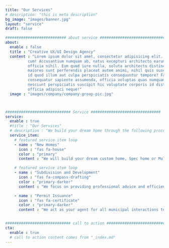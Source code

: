 ```yaml
---
title: "Our Services"
# description: "this is meta description"
bg_image: "images/banner.jpg"
layout: "service"
draft: false

########################### about service #############################
about:
  enable : false
  title : "Creative UX/UI Design Agency"
  content : "Lorem ipsum dolor sit amet, consectetur adipisicing elit. Voluptate soluta corporis odit, optio
          cum! Accusantium numquam ab, natus excepturi architecto earum ipsa aliquam, illum, omnis rerum, eveniet
          officia nihil. Eum quod iure nulla, soluta architecto distinctio. Nesciunt odio ullam expedita, neque fugit
          maiores sunt perferendis placeat autem animi, nihil quis suscipit quibusdam ut reiciendis doloribus natus nemo
          id quod illum aut culpa perspiciatis consequuntur tempore? Facilis nam vitae iure quisquam eius harum
          consequatur sapiente assumenda, officia voluptas quas numquam placeat, alias molestias nisi laudantium
          nesciunt perspiciatis suscipit hic voluptate corporis id distinctio earum. Dolor reprehenderit fuga dolore
          officia adipisci neque!"
  image : "images/company/company-group-pic.jpg"



############################# Service ###############################
service:
  enable : true
  #title : "Our Services"
  # description : "We build your dream home through the following process"
  service_item:
    # featured service item loop
    - name : "New Homes"
      icon : "fas fa-house"
      color : "primary"
      content : "We will build your dream custom home, Spec home or Multiplex using your drawings or designs made by our highly recognized team of architects and designers."

    # featured service item loop
    - name : "Subdivision and Development"
      icon : "fas fa-compass-drafting"
      color : "primary-darker"
      content : "We focus on providing professional advice and efficient plans to process subdivision and development permits while maximizing on project outcomes."

    - name : "Permit Issuance"
      icon : "fas fa-certificate"
      color : "primary-darker"
      content : "We act as your agent for all municipal interactions to allow for smooth issuance of permits without compromising client requirements."


############################# call to action #################################
cta:
  enable : true
  # call to action content comes from "_index.md"
---
```


